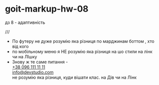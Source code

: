 # goit-markup-hw-08

дз 8 - адаптивність

///

- По футеру не дуже розумію яка різниця по марджинам боттом , хто від кого
- по мобільному меню я НЕ розумію яка різниця на шо стили на лінк чи на ЛІшку
- Знову ж те саме питання -
  <div class="mobile-bottom">
  <div><a href="" class="mobile-tel">+38 096 111 11 11</a></div>
  <div><a href="" class="mobile-email">info@devstudio.com</a></div>
  не розумію яка різниця, куди вішати клас. на Дів чи на Лінк
